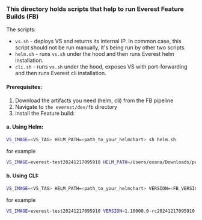 ### This directory holds scripts that help to run Everest Feature Builds (FB)

The scripts:
- `vs.sh` - deploys VS and returns its internal IP. In common case, this script should not be run manually, it's being run by other two scripts.
- `helm.sh` - runs `vs.sh` under the hood and then runs Everest helm installation.
- `cli.sh` - runs `vs.sh` under the hood, exposes VS with port-forwarding and then runs Everest cli installation.

#### Prerequisites:
1. Download the artifacts you need (helm, cli) from the FB pipeline
2. Navigate to `the everest/dev/fb` directory
3. Install the Feature build:

#### a. Using Helm:
```sh
VS_IMAGE=<VS_TAG> HELM_PATH=<path_to_your_helmchart> sh helm.sh
```

for example

```sh
VS_IMAGE=everest-test20241217095910 HELM_PATH=/Users/oxana/Downloads/percona-helm-charts sh helm.sh
```


#### b. Using CLI:

```sh
VS_IMAGE=<VS_TAG> HELM_PATH=<path_to_your_helmchart> VERSION=<FB_VERSION_NAME> EVEREST_CTL_PATH=<PATH_TO_EVERESTCTL_BUILD> sh cli.sh
```

for example

```sh
VS_IMAGE=everest-test20241217095910 VERSION=1.10000.0-rc20241217095910 HELM_PATH=/Users/oxana/Downloads/percona-helm-charts  EVEREST_CTL_PATH=/Users/oxana/Downloads/everestctl-everestctl-darwin-arm64 sh cli.sh
```
